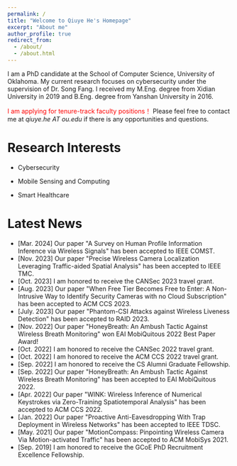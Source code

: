 ```yaml
---
permalink: /
title: "Welcome to Qiuye He's Homepage"
excerpt: "About me"
author_profile: true
redirect_from: 
  - /about/
  - /about.html
---
```




I am a PhD candidate at the School of Computer Science, University of Oklahoma. My current research focuses on cybersecurity under the supervision of Dr. Song Fang. I received my M.Eng. degree from Xidian University in 2019 and B.Eng. degree from Yanshan University in 2016. 

<font color='red'> I am applying for tenure-track faculty positions！ </font> Please feel free to contact me at *qiuye.he AT ou.edu* if there is any opportunities and questions.

Research Interests
======

+ Cybersecurity 

+ Mobile Sensing and Computing

+ Smart Healthcare 

Latest News
======

+ [Mar. 2024] Our paper "A Survey on Human Profile Information Inference via Wireless Signals" has been accepted to IEEE COMST.
+ [Nov. 2023] Our paper "Precise Wireless Camera Localization Leveraging Traffic-aided Spatial Analysis" has been accepted to IEEE TMC.
+ [Oct. 2023] I am honored to receive the CANSec 2023 travel grant.
+ [Aug. 2023] Our paper "When Free Tier Becomes Free to Enter: A Non-Intrusive Way to Identify Security Cameras with no Cloud Subscription" has been accepted to ACM CCS 2023. 
+ [July. 2023] Our paper "Phantom-CSI Attacks against Wireless Liveness Detection" has been accepted to RAID 2023. 
+ [Nov. 2022] Our paper "HoneyBreath: An Ambush Tactic Against Wireless Breath Monitoring" won EAI MobiQuitous 2022 Best Paper Award!
+ [Oct. 2022] I am honored to receive the CANSec 2022 travel grant.
+ [Oct. 2022] I am honored to receive the ACM CCS 2022 travel grant. 
+ [Sep. 2022] I am honored to receive the CS Alumni Graduate Fellowship. 
+ [Sep. 2022] Our paper "HoneyBreath: An Ambush Tactic Against Wireless Breath Monitoring" has been accepted to EAI MobiQuitous 2022. 
+ [Apr. 2022] Our paper "WINK: Wireless Inference of Numerical Keystrokes via Zero-Training Spatiotemporal Analysis" has been accepted to ACM CCS 2022. 
+ [Jan. 2022] Our paper "Proactive Anti-Eavesdropping With Trap Deployment in Wireless Networks" has been accepted to IEEE TDSC.
+ [May. 2021] Our paper "MotionCompass: Pinpointing Wireless Camera Via Motion-activated Traffic" has been accepted to ACM MobiSys 2021.
+ [Sep. 2019] I am honored to receive the GCoE PhD Recruitment Excellence Fellowship. 


